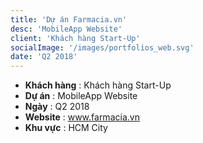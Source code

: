 ```yaml
---
title: 'Dự án Farmacia.vn'
desc: 'MobileApp Website'
client: 'Khách hàng Start-Up'
socialImage: '/images/portfolios_web.svg'
date: 'Q2 2018'
---
```


- **Khách hàng** : Khách hàng Start-Up
- **Dự án** : MobileApp Website
- **Ngày** : Q2 2018
- **Website** : www.farmacia.vn
- **Khu vực** : HCM City
